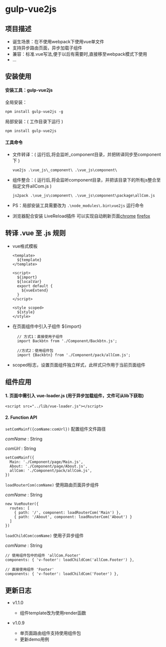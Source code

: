 # gulp-vue2js 

## 项目描述

* 诞生场景：在不使用webpack下使用vue单文件
* 支持异步路由页面，异步加载子组件
* 兼容：标准.vue写法,便于以后有需要时,直接移至webpack模式下使用
* ...


## 安装使用

#### 安装工具：gulp-vue2js

全局安装：

    npm install gulp-vue2js -g
局部安装：( 工作目录下运行 )

    npm install gulp-vue2js


#### 工具命令

* 文件转译：( 运行后,将会监听_component目录，并把转译同步至component下 )

      vue2js .\vue_js\_component\ .\vue_js\component\
* 组件整合：( 运行后,将会监听component目录，并把该目录下的所有js整合至指定文件allCom.js )

      js2pack .\vue_js\component\ .\vue_js\component\package\allCom.js

* PS：局部安装工具需要改为 `.\node_modules\.bin\vue2js` 运行命令

* 浏览器配合安装 LiveReload插件 可以实现自动刷新页面[chrome](https://addons.mozilla.org/zh-CN/firefox/addon/livereload-web-extension/?src=search) [firefox](https://addons.mozilla.org/zh-CN/firefox/addon/livereload-web-extension/)


## 转译 .vue 至 .js 规则

* vue格式模板

      <template>
        ${template}
      </template>

      <script>
        ${import}
        ${localVar}
        export default {
          ${vueExtend}
        }
      </script>

      <style scoped>
        ${style}
      </style>

* 在页面组件中引入子组件 ${import}

        // 方式1：直接使用子组件
        import Backbtn from './Component/Backbtn.js';

        //方式2：使用组件包
        import {Backbtn} from './Component/pack/allCom.js';
        
* scoped标志，设置页面组件独立样式，此样式只作用于当前页面组件


## 组件应用

#### 1. 页面中需引入 vue-loader.js (用于异步加载组件，文件可从lib下获取)

    <script src="../lib/vue-loader.js"></script>

#### 2. Function API
`setComMainf({comName:comUrl})` 配置组件文件路径

_comName_ : String

_comUrl_ : String

    setComMainf({
      Main: './Component/page/Main.js',
      About: './Component/page/About.js',
      allCom: './Component/pack/allCom.js',
    })

`loadRouterCom(comName)` 使用路由页面异步组件

_comName_ : String

    new VueRouter({
      routes: [
        { path: '/', component: loadRouterCom('Main') },
        { path: '/About', component: loadRouterCom('About') }
      ]
    })

`loadChildCom(comName)` 使用子异步组件

_comName_ : String

    // 使用组件包中的组件 'allCom.Footer'
    components: { 'v-footer': loadChildCom('allCom.Footer') },

    // 直接使用组件 'Footer'
    components: { 'v-footer': loadChildCom('Footer') },


## 更新日志 ##
* v1.1.0
  * 组件template改为使用render函数

* v1.0.9
  * 单页面路由组件支持使用组件包
  * 更新demo用例
